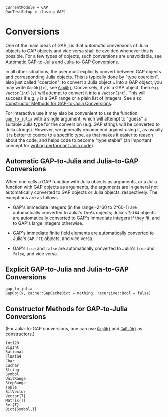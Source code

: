 ```@meta
CurrentModule = GAP
DocTestSetup = :(using GAP)
```

# Conversions

One of the main ideas of GAP.jl is that *automatic* conversions of Julia objects
to GAP objects and vice versa shall be avoided whenever this is possible.
For a few types of objects, such conversions are unavoidable,
see [Automatic GAP-to-Julia and Julia-to-GAP Conversions](@ref).

In all other situations, the user must explicitly convert between GAP objects
and corresponding Julia objects. This is typically done by "type coercion",
also just called "coercion": to convert a Julia object `x` into a GAP object,
you may write `GapObj(x)`, see [`GapObj`](@ref). Conversely, if `y` is a GAP
object, then e.g. `Vector{Int}(y)` will attempt to convert it into a
`Vector{Int}`. This will success if e.g. `y` is a GAP range or a plain list of
integers. See also [Constructor Methods for GAP-to-Julia Conversions](@ref).

For interactive use it may also be convenient to use the function
[`gap_to_julia`](@ref) with a single argument, which will attempt to "guess" a
suitable Julia type for the conversion (e.g. GAP strings will be converted to
Julia strings). However, we generally recommend against using it, as usually
it is better to coerce to a specific type, as that makes it easier to reason
about the code, and helps code to become "type stable" (an important concept
for [writing performant Julia code](https://docs.julialang.org/en/v1/manual/performance-tips/#Write-%22type-stable%22-functions)).


## Automatic GAP-to-Julia and Julia-to-GAP Conversions

When one calls a GAP function with Julia objects as arguments,
or a Julia function with GAP objects as arguments,
the arguments are in general not automatically converted to GAP objects
or Julia objects, respectively.
The exceptions are as follows.

- GAP's immediate integers (in the range -2^60 to 2^60-1)
  are automatically converted to Julia's `Int64` objects;
  Julia's `Int64` objects are automatically converted to GAP's immediate
  integers if they fit, and to GAP's large integers otherwise.

- GAP's immediate finite field elements
  are automatically converted to Julia's `GAP.FFE` objects, and vice versa.

- GAP's `true` and `false`
  are automatically converted to Julia's `true` and `false`, and vice versa.

## Explicit GAP-to-Julia and Julia-to-GAP Conversions

```@docs
gap_to_julia
GapObj(x, cache::GapCacheDict = nothing; recursive::Bool = false)
```

## Constructor Methods for GAP-to-Julia Conversions

(For Julia-to-GAP conversions,
one can use [`GapObj`](@ref) and [`GAP.Obj`](@ref) as constructors.)

```@docs
Int128
BigInt
Rational
Float64
Char
Cuchar
String
Symbol
UnitRange
StepRange
Tuple
BitVector
Vector{T}
Matrix{T}
Set{T}
Dict{Symbol,T}
```
